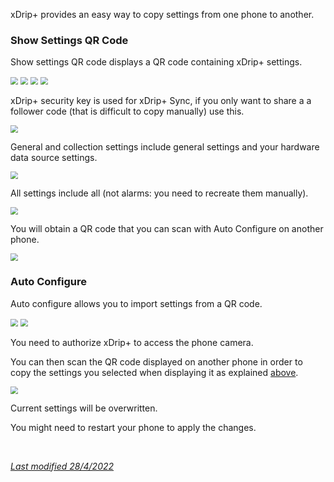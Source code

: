 xDrip+ provides an easy way to copy settings from one phone to another.

### Show Settings QR Code

Show settings QR code displays a QR code containing xDrip+ settings.

<img src="../../images/hamburger_menu.png" style="zoom:75%;" />  
<img src="../../images/M-S.png" style="zoom:75%;" />  
<img src="../images/M-S-QR.png" style="zoom:75%;" />

<img src="../images/M-S-QRa.png" style="zoom:75%;" />

xDrip+ security key is used for xDrip+ Sync, if you only want to share a a follower code (that is difficult to copy manually) use this.

<img src="../images/M-S-QRb.png" style="zoom:75%;" />

General and collection settings include general settings and your hardware data source settings.

<img src="../images/M-S-QRc.png" style="zoom:75%;" />

All settings include all (not alarms: you need to recreate them manually).

<img src="../images/M-S-QRd.png" style="zoom:75%;" />

You will obtain a QR code that you can scan with Auto Configure on another phone.

<img src="../images/M-S-QRe.png" style="zoom:75%;" />

### Auto Configure

Auto configure allows you to import settings from a QR code.

<img src="../../images/hamburger_menu.png" style="zoom:75%;" />  
<img src="../images/M-S-AC.png" style="zoom:75%;" />

You need to authorize xDrip+ to access the phone camera.

You can then scan the QR code displayed on another phone in order to copy the settings you selected when displaying it as explained [above](#show-settings-qr-code).

<img src="../images/M-S-ACS.png" style="zoom:75%;" />

Current settings will be overwritten.

You might need to restart your phone to apply the changes.

</br>

[*Last modified 28/4/2022*](https://github.com/NightscoutFoundation/xDrip/releases/tag/2022.03.27)
